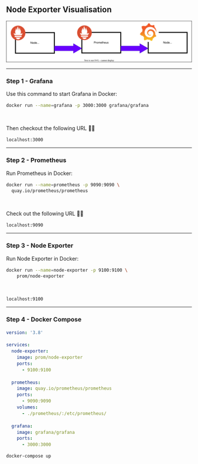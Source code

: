 ## Node Exporter Visualisation


![Big picture](./assets/nodeexporter.drawio.svg)


----

### Step 1 - Grafana

Use this command to start Grafana in Docker:

```bash
docker run --name=grafana -p 3000:3000 grafana/grafana
```
<br /> 

Then checkout the following URL 👨‍💻

```
localhost:3000
```

----

### Step 2 - Prometheus

Run Prometheus in Docker:

```bash
docker run --name=prometheus -p 9090:9090 \
  quay.io/prometheus/prometheus
```

<br />

Check out the following URL 👨‍💻


```
localhost:9090
```

----

### Step 3 - Node Exporter

Run Node Exporter in Docker:

```bash
docker run --name=node-exporter -p 9100:9100 \
    prom/node-exporter
```
<br/>

```
localhost:9100
```

----

### Step 4 - Docker Compose

```yaml
version: '3.8'

services:
  node-exporter:
    image: prom/node-exporter
    ports:
      - 9100:9100

  prometheus:
    image: quay.io/prometheus/prometheus
    ports:
      - 9090:9090
    volumes:
      - ./prometheus/:/etc/prometheus/

  grafana:
    image: grafana/grafana
    ports:
      - 3000:3000
```

```bash
docker-compose up
```